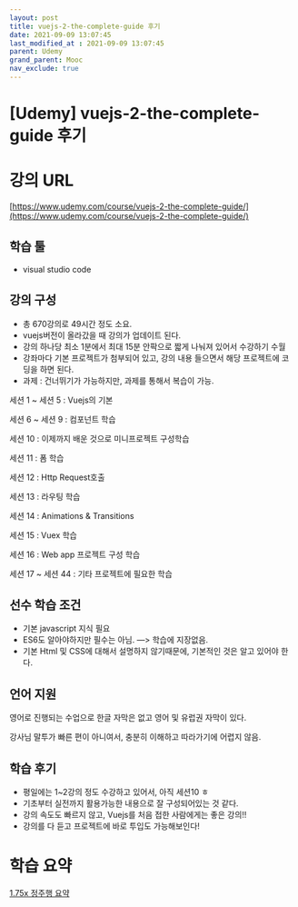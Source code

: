 ```yaml
---
layout: post
title: vuejs-2-the-complete-guide 후기
date: 2021-09-09 13:07:45
last_modified_at : 2021-09-09 13:07:45
parent: Udemy
grand_parent: Mooc
nav_exclude: true
---
```


# [Udemy] vuejs-2-the-complete-guide 후기

# 강의 URL

[https://www.udemy.com/course/vuejs-2-the-complete-guide/](https://www.udemy.com/course/vuejs-2-the-complete-guide/)

## 학습 툴

- visual studio code

## 강의 구성

- 총 670강의로 49시간 정도 소요.
- vuejs버전이 올라갔을 때 강의가 업데이트 된다.
- 강의 하나당 최소 1분에서 최대 15분 안팍으로 짧게 나눠져 있어서 수강하기 수월
- 강좌마다 기본 프로젝트가 첨부되어 있고, 강의 내용 들으면서 해당 프로젝트에 코딩을 하면 된다.
- 과제 : 건너뛰기가 가능하지만, 과제를 통해서 복습이 가능.

세션 1 ~ 세션 5 : Vuejs의 기본

세션 6 ~ 세션 9 : 컴포넌트 학습

세션 10 : 이제까지 배운 것으로 미니프로젝트 구성학습

세션 11 : 폼 학습

세션 12 : Http Request호출

세션 13 : 라우팅 학습

세션 14 : Animations & Transitions

세션 15 : Vuex 학습

세션 16 : Web app 프로젝트 구성 학습

세션 17 ~ 세션 44 : 기타 프로젝트에 필요한 학습

## 선수 학습 조건

- 기본 javascript 지식 필요
- ES6도 알아야하지만 필수는 아님.  —> 학습에 지장없음.
- 기본 Html 및 CSS에 대해서 설명하지 않기때문에, 기본적인 것은 알고 있어야 한다.

## 언어 지원

영어로 진행되는 수업으로 한글 자막은 없고 영어 및 유럽권 자막이 있다.

강사님 말투가 빠른 편이 아니여서, 충분히 이해하고 따라가기에 어렵지 않음.

## 학습 후기

- 평일에는 1~2강의 정도 수강하고 있어서, 아직 세션10 ㅎ
- 기초부터 실전까지 활용가능한 내용으로 잘 구성되어있는 것 같다.
- 강의 속도도 빠르지 않고, Vuejs를 처음 접한 사람에게는 좋은 강의!!
- 강의를 다 듣고 프로젝트에 바로 투입도 가능해보인다!

# 학습 요약

[1.75x 정주행 요약](../vuejs_sub.md)
